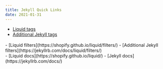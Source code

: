 ```yaml
---
title: Jekyll Quick Links
date: 2021-01-31
---
```


- [Liquid tags](https://shopify.github.io/liquid/tags/)
- [Additional Jekyll tags](https://jekyllrb.com/docs/liquid/tags/)

<br>
- [Liquid filters](https://shopify.github.io/liquid/filters/)
- [Additional Jekyll filters](https://jekyllrb.com/docs/liquid/filters/)

<br>
- [Liquid docs](https://shopify.github.io/liquid/)
- [Jekyll docs](https://jekyllrb.com/docs/)

<style>
	main p {margin: 0; font-size: 0.75rem;}
	ul {margin: 0;}
</style>
